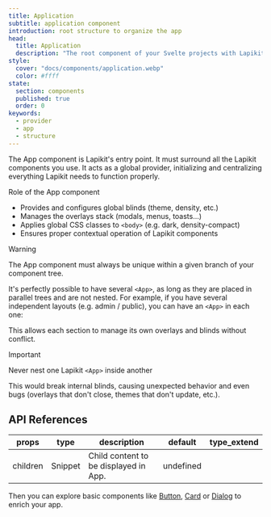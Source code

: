 ```yaml
---
title: Application
subtitle: application component
introduction: root structure to organize the app
head:
  title: Application
  description: "The root component of your Svelte projects with Lapikit. The ideal basis for structuring your app with logic and clarity."
style:
  cover: "docs/components/application.webp"
  color: #ffff
state:
  section: components
  published: true
  order: 0
keywords:
  - provider
  - app
  - structure
---
```


<script>
    import { Sandbox, CommandLine } from '$lib/components/index.js';
    // components
    import ApplicationBase from "$lib/components/docs/application/application-base.svelte?raw";
    import ApplicationForbidden from "$lib/components/docs/application/application-forbidden.svelte?raw";

    // command line
    const commandInstall = [
        {pkg: "npm", command: "npm i -D lapikit"},
        {pkg: "yarn", command: "yarn add -D lapikit"}
    ];
</script>

The App component is Lapikit's entry point. It must surround all the Lapikit components you use. It acts as a global provider, initializing and centralizing everything Lapikit needs to function properly.

Role of the App component

- Provides and configures global blinds (theme, density, etc.)
- Manages the overlays stack (modals, menus, toasts...)
- Applies global CSS classes to `<body>` (e.g. dark, density-compact)
- Ensures proper contextual operation of Lapikit components

> [!WARNING]
> The App component must always be unique within a given branch of your component tree.

<Sandbox name="application-base-sandbox" code={ApplicationBase}/>

It's perfectly possible to have several `<App>`, as long as they are placed in parallel trees and are not nested.
For example, if you have several independent layouts (e.g. admin / public), you can have an `<App>` in each one:

This allows each section to manage its own overlays and blinds without conflict.

> [!IMPORTANT]
> Never nest one Lapikit `<App>` inside another

This would break internal blinds, causing unexpected behavior and even bugs (overlays that don't close, themes that don't update, etc.).

<Sandbox name="application-forbidden-sandbox" code={ApplicationForbidden}/>

## API References

| props    | type    | description                           | default   | type_extend |
| -------- | ------- | ------------------------------------- | --------- | ----------- |
| children | Snippet | Child content to be displayed in App. | undefined |             |

Then you can explore basic components like [Button](/docs/components/button), [Card](/docs/components/card) or [Dialog](/docs/components/dialog) to enrich your app.
